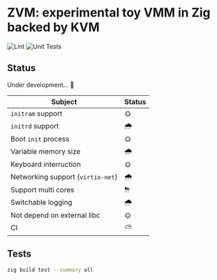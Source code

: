 # ZVM: experimental toy VMM in Zig backed by KVM

![Lint](https://github.com/smallkirby/zvm/actions/workflows/fmt.yml/badge.svg)
![Unit Tests](https://img.shields.io/travis/com/smallkirby/zvm?style=flat&logo=travis&label=Unit%20Tests)

## Status

Under development... 🚧

| Subject | Status |
|---|---|
| `initram` support | 🌞 |
| `initrd` support | 🌧 |
| Boot `init` process | 🌞 |
| Variable memory size | 🌧 |
| Keyboard interruction | 🌞 |
| Networking support (`virtio-net`) | 🌧 |
| Support multi cores | ⛈ |
| Switchable logging | 🌧 |
| Not depend on external libc | 🌞 |
| CI | ⛅ |

## Tests

```bash
zig build test --summary all
```
